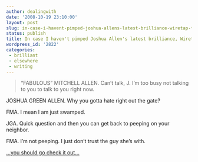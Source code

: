 ```yaml
---
author: dealingwith
date: '2008-10-19 23:10:00'
layout: post
slug: in-case-i-havent-pimped-joshua-allens-latest-brilliance-wiretap-follies
status: publish
title: In case I haven't pimped Joshua Allen's latest brilliance, Wiretap Follies
wordpress_id: '2822'
categories:
 - brilliant
 - elsewhere
 - writing
---
```


> “FABULOUS” MITCHELL ALLEN. Can’t talk, J. I’m too busy not talking to you to
talk to you right now.

JOSHUA GREEN ALLEN. Why you gotta hate right out the gate?

FMA. I mean I am just swamped.

JGA. Quick question and then you can get back to peeping on your neighbor.

FMA. I’m not peeping. I just don’t trust the guy she’s with.

[...you should go check it out...][1]

   [1]: http://www.wiretapfollies.com

